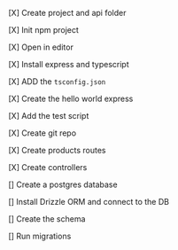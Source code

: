 [X] Create project and api folder

[X] Init npm project

[X] Open in editor

[X] Install express and typescript

[X] ADD the `tsconfig.json`

[X] Create the hello world express

[X] Add the test script

[X] Create git repo

[X] Create products routes

[X] Create controllers

[] Create a postgres database

[] Install Drizzle ORM and connect to the DB

[] Create the schema

[] Run migrations
